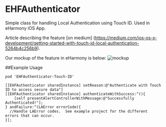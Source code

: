 EHFAuthenticator
================

Simple class for handling Local Authentication using Touch ID. Used in eHarmony iOS App.

Article describing the feature [on medium]
(https://medium.com/ios-os-x-development/getting-started-with-touch-id-local-authentication-5264b4c256b9).

Our mockup of the feature in eHarmony is below:
![mockup](https://d262ilb51hltx0.cloudfront.net/max/2000/1*ngtPaxXdEjGrNpb759-T3A.png)

##Example Usage

    pod 'EHFAuthenticator-Touch-ID'

    [[EHFAuthenticator sharedInstance] setReason:@"Authenticate with Touch ID to access secure data"]
    [[EHFAuthenticator sharedInstance] authenticateWithSuccess:^(){
        [self presentAlertControllerWithMessage:@"Successfully Authenticated!"];
    } andFailure:^(LAError errorCode){
      //Handle LAError codes.  See example project for the different errors that can occur.
    }];

